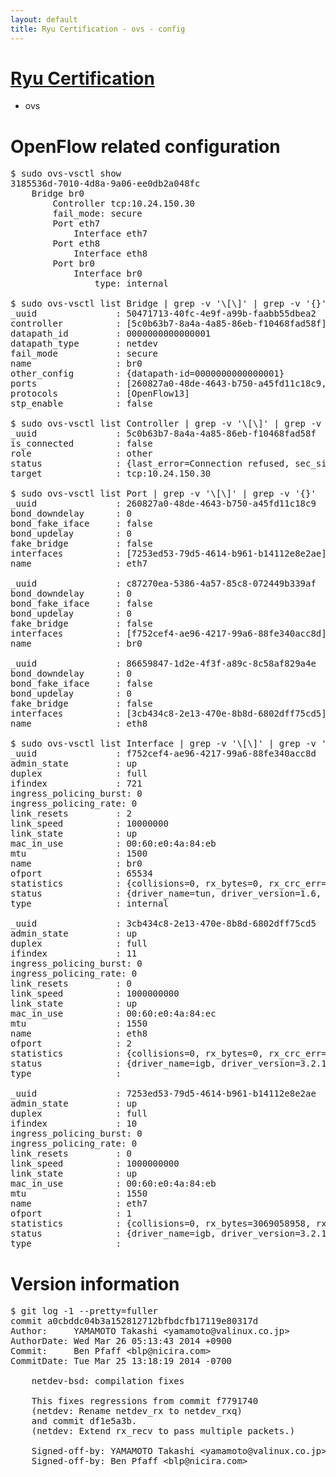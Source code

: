 ```yaml
---
layout: default
title: Ryu Certification - ovs - config
---
```

# [Ryu Certification](http://osrg.github.io/ryu/certification.html)
* ovs 

# OpenFlow related configuration
<pre>
$ sudo ovs-vsctl show
3185536d-7010-4d8a-9a06-ee0db2a048fc
    Bridge br0
        Controller tcp:10.24.150.30
        fail_mode: secure
        Port eth7
            Interface eth7
        Port eth8
            Interface eth8
        Port br0
            Interface br0
                type: internal

$ sudo ovs-vsctl list Bridge | grep -v '\[\]' | grep -v '{}'
_uuid               : 50471713-40fc-4e9f-a99b-faabb55dbea2
controller          : [5c0b63b7-8a4a-4a85-86eb-f10468fad58f]
datapath_id         : 0000000000000001
datapath_type       : netdev
fail_mode           : secure
name                : br0
other_config        : {datapath-id=0000000000000001}
ports               : [260827a0-48de-4643-b750-a45fd11c18c9, 86659847-1d2e-4f3f-a89c-8c58af829a4e, c87270ea-5386-4a57-85c8-072449b339af]
protocols           : [OpenFlow13]
stp_enable          : false

$ sudo ovs-vsctl list Controller | grep -v '\[\]' | grep -v '{}'
_uuid               : 5c0b63b7-8a4a-4a85-86eb-f10468fad58f
is_connected        : false
role                : other
status              : {last_error=Connection refused, sec_since_connect=377, sec_since_disconnect=2, state=BACKOFF}
target              : tcp:10.24.150.30

$ sudo ovs-vsctl list Port | grep -v '\[\]' | grep -v '{}'
_uuid               : 260827a0-48de-4643-b750-a45fd11c18c9
bond_downdelay      : 0
bond_fake_iface     : false
bond_updelay        : 0
fake_bridge         : false
interfaces          : [7253ed53-79d5-4614-b961-b14112e8e2ae]
name                : eth7

_uuid               : c87270ea-5386-4a57-85c8-072449b339af
bond_downdelay      : 0
bond_fake_iface     : false
bond_updelay        : 0
fake_bridge         : false
interfaces          : [f752cef4-ae96-4217-99a6-88fe340acc8d]
name                : br0

_uuid               : 86659847-1d2e-4f3f-a89c-8c58af829a4e
bond_downdelay      : 0
bond_fake_iface     : false
bond_updelay        : 0
fake_bridge         : false
interfaces          : [3cb434c8-2e13-470e-8b8d-6802dff75cd5]
name                : eth8

$ sudo ovs-vsctl list Interface | grep -v '\[\]' | grep -v '{}'
_uuid               : f752cef4-ae96-4217-99a6-88fe340acc8d
admin_state         : up
duplex              : full
ifindex             : 721
ingress_policing_burst: 0
ingress_policing_rate: 0
link_resets         : 2
link_speed          : 10000000
link_state          : up
mac_in_use          : 00:60:e0:4a:84:eb
mtu                 : 1500
name                : br0
ofport              : 65534
statistics          : {collisions=0, rx_bytes=0, rx_crc_err=0, rx_dropped=0, rx_errors=0, rx_frame_err=0, rx_over_err=0, rx_packets=0, tx_bytes=0, tx_dropped=0, tx_errors=0, tx_packets=0}
status              : {driver_name=tun, driver_version=1.6, firmware_version=N/A}
type                : internal

_uuid               : 3cb434c8-2e13-470e-8b8d-6802dff75cd5
admin_state         : up
duplex              : full
ifindex             : 11
ingress_policing_burst: 0
ingress_policing_rate: 0
link_resets         : 0
link_speed          : 1000000000
link_state          : up
mac_in_use          : 00:60:e0:4a:84:ec
mtu                 : 1550
name                : eth8
ofport              : 2
statistics          : {collisions=0, rx_bytes=0, rx_crc_err=0, rx_dropped=0, rx_errors=0, rx_frame_err=0, rx_over_err=0, rx_packets=0, tx_bytes=5422242, tx_dropped=0, tx_errors=0, tx_packets=57807}
status              : {driver_name=igb, driver_version=3.2.10-k, firmware_version=3.10-0}
type                : 

_uuid               : 7253ed53-79d5-4614-b961-b14112e8e2ae
admin_state         : up
duplex              : full
ifindex             : 10
ingress_policing_burst: 0
ingress_policing_rate: 0
link_resets         : 0
link_speed          : 1000000000
link_state          : up
mac_in_use          : 00:60:e0:4a:84:eb
mtu                 : 1550
name                : eth7
ofport              : 1
statistics          : {collisions=0, rx_bytes=3069058958, rx_crc_err=0, rx_dropped=0, rx_errors=0, rx_frame_err=0, rx_over_err=0, rx_packets=72694046, tx_bytes=0, tx_dropped=0, tx_errors=0, tx_packets=0}
status              : {driver_name=igb, driver_version=3.2.10-k, firmware_version=3.10-0}
type                : 
</pre>

# Version information
<pre>
$ git log -1 --pretty=fuller
commit a0cbddc04b3a152812712bfbdcfb17119e80317d
Author:     YAMAMOTO Takashi &lt;yamamoto@valinux.co.jp&gt;
AuthorDate: Wed Mar 26 05:13:43 2014 +0900
Commit:     Ben Pfaff &lt;blp@nicira.com&gt;
CommitDate: Tue Mar 25 13:18:19 2014 -0700

    netdev-bsd: compilation fixes
    
    This fixes regressions from commit f7791740
    (netdev: Rename netdev_rx to netdev_rxq)
    and commit df1e5a3b.
    (netdev: Extend rx_recv to pass multiple packets.)
    
    Signed-off-by: YAMAMOTO Takashi &lt;yamamoto@valinux.co.jp&gt;
    Signed-off-by: Ben Pfaff &lt;blp@nicira.com&gt;
</pre>
